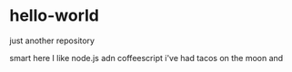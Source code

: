 # hello-world
just another repository

smart here I like node.js adn coffeescript
i've had tacos on the moon and
